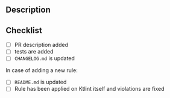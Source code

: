 ## Description

<!--Describe what was done and why (mandatory). The description should help the reviewer to understand what the PR is about and which decisions have been made.

If the PR solves an issue than provide a link to that issue. -->

## Checklist

<!-- Following checklist maybe skipped in some cases -->
- [ ] PR description added
- [ ] tests are added
- [ ] `CHANGELOG.md` is updated

In case of adding a new rule:
- [ ] `README.md` is updated
- [ ] Rule has been applied on Ktlint itself and violations are fixed
